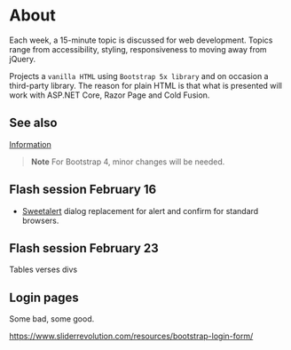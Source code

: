 # About

Each week, a 15-minute topic is discussed for web development. Topics range from accessibility, styling, responsiveness to moving away from jQuery.

Projects a `vanilla HTML` using `Bootstrap 5x library` and on occasion a third-party library. The reason for plain HTML is that what is presented will work with ASP.NET Core, Razor Page and Cold Fusion.

## See also

[Information](information.md)



> **Note**
> For Bootstrap 4, minor changes will be needed.

## Flash session February 16

- [Sweetalert](https://sweetalert2.github.io/) dialog replacement for alert and confirm for standard browsers.


## Flash session February 23

Tables verses divs

## Login pages

Some bad, some good.

https://www.sliderrevolution.com/resources/bootstrap-login-form/